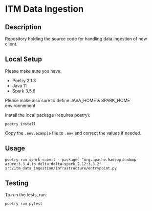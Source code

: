 # ITM Data Ingestion

## Description
Repository holding the source code for handling data ingestion of new client.

## Local Setup

Please make sure you have:
- Poetry 2.1.3
- Java 11
- Spark 3.5.6

Please make also sure to define JAVA_HOME & SPARK_HOME environnement

Install the local package (requires poetry):
```shell
poetry install
```

Copy the `.env.example` file to `.env` and correct the values if needed.

## Usage

```shell
poetry run spark-submit --packages "org.apache.hadoop:hadoop-azure:3.3.4,io.delta:delta-spark_2.12:3.3.2" src/itm_data_ingestion/infrastructure/entrypoint.py
```


## Testing

To run the tests, run:
```shell
poetry run pytest
```
